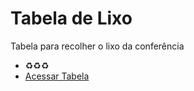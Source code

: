 # Tabela de Lixo
Tabela para recolher o lixo da conferência
- ♻️♻️♻️
- [Acessar Tabela](https://felipepinheiroregina.github.io/tabela-lixo/)
